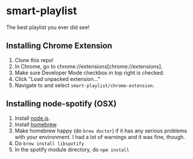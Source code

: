 smart-playlist
==============

The best playlist you ever did see!

Installing Chrome Extension
---------------------------
1. Clone this repo!
2. In Chrome, go to chrome://extensions[chrome://extensions].
3. Make sure Developer Mode checkbox in top right is checked.
4. Click "Load unpacked extension..."
5. Navigate to and select `smart-playlist/chrome-extension`.

Installing node-spotify (OSX)
-----------------------------
1. Install [node.js](http://nodejs.org/download/).
2. Install [homebrew](http://brew.sh/).
3. Make homebrew happy (do `brew doctor`) if it has any serious problems with your environment. I had a lot of warnings and it was fine, though.
4. Do `brew install libspotify`
5. In the spotify module directory, do `npm install`
